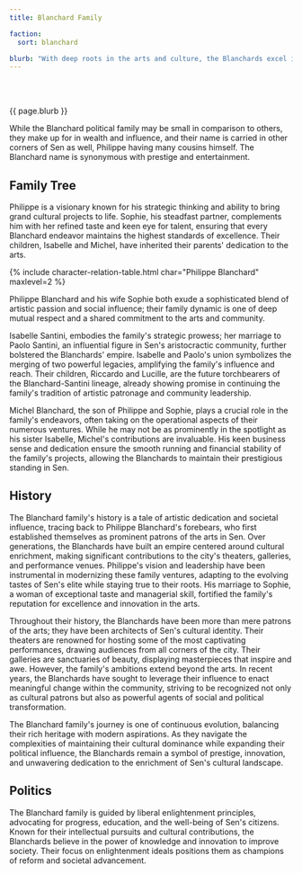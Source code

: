 ```yaml
---
title: Blanchard Family

faction: 
  sort: blanchard

blurb: "With deep roots in the arts and culture, the Blanchards excel in entertainment, hospitality, and fine arts. They own prestigious theaters, galleries, and luxury venues, shaping Sen's cultural landscape. Their commitment to tradition and their cautious approach to politics often put them at odds with more progressive forces."
---
```


<h1 id="overview" style="visibility: hidden; margin: 0px; padding: 0px;">Overview</h1>

{{ page.blurb }}

<!--more-->

While the Blanchard political family may be small in comparison to others, they make up for in wealth and influence, and their name is carried in other corners of Sen as well, Philippe having many cousins himself. The Blanchard name is synonymous with prestige and entertainment.

## Family Tree
Philippe is a visionary known for his strategic thinking and ability to bring grand cultural projects to life. Sophie, his steadfast partner, complements him with her refined taste and keen eye for talent, ensuring that every Blanchard endeavor maintains the highest standards of excellence. Their children, Isabelle and Michel, have inherited their parents' dedication to the arts.

{% include character-relation-table.html char="Philippe Blanchard" maxlevel=2 %}

Philippe Blanchard and his wife Sophie both exude a sophisticated blend of artistic passion and social influence; their family dynamic is one of deep mutual respect and a shared commitment to the arts and community. 

Isabelle Santini, embodies the family's strategic prowess; her marriage to Paolo Santini, an influential figure in Sen's aristocractic community, further bolstered the Blanchards' empire. Isabelle and Paolo's union symbolizes the merging of two powerful legacies, amplifying the family's influence and reach. Their children, Riccardo and Lucille, are the future torchbearers of the Blanchard-Santini lineage, already showing promise in continuing the family's tradition of artistic patronage and community leadership.

Michel Blanchard, the son of Philippe and Sophie, plays a crucial role in the family's endeavors, often taking on the operational aspects of their numerous ventures. While he may not be as prominently in the spotlight as his sister Isabelle, Michel's contributions are invaluable. His keen business sense and dedication ensure the smooth running and financial stability of the family's projects, allowing the Blanchards to maintain their prestigious standing in Sen.


## History
The Blanchard family's history is a tale of artistic dedication and societal influence, tracing back to Philippe Blanchard's forebears, who first established themselves as prominent patrons of the arts in Sen. Over generations, the Blanchards have built an empire centered around cultural enrichment, making significant contributions to the city's theaters, galleries, and performance venues. Philippe's vision and leadership have been instrumental in modernizing these family ventures, adapting to the evolving tastes of Sen's elite while staying true to their roots. His marriage to Sophie, a woman of exceptional taste and managerial skill, fortified the family's reputation for excellence and innovation in the arts.

Throughout their history, the Blanchards have been more than mere patrons of the arts; they have been architects of Sen's cultural identity. Their theaters are renowned for hosting some of the most captivating performances, drawing audiences from all corners of the city. Their galleries are sanctuaries of beauty, displaying masterpieces that inspire and awe. However, the family's ambitions extend beyond the arts. In recent years, the Blanchards have sought to leverage their influence to enact meaningful change within the community, striving to be recognized not only as cultural patrons but also as powerful agents of social and political transformation.

The Blanchard family's journey is one of continuous evolution, balancing their rich heritage with modern aspirations. As they navigate the complexities of maintaining their cultural dominance while expanding their political influence, the Blanchards remain a symbol of prestige, innovation, and unwavering dedication to the enrichment of Sen's cultural landscape.

## Politics
The Blanchard family is guided by liberal enlightenment principles, advocating for progress, education, and the well-being of Sen's citizens. Known for their intellectual pursuits and cultural contributions, the Blanchards believe in the power of knowledge and innovation to improve society. Their focus on enlightenment ideals positions them as champions of reform and societal advancement.
